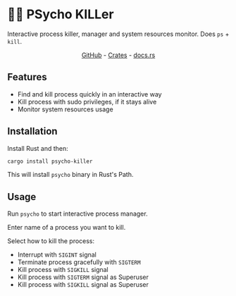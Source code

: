 # 😵‍💫 PSycho KILLer

Interactive process killer, manager and system resources monitor. Does `ps` + `kill`.

<div align="center">
    <a href="https://github.com/igrek51/psycho-killer">GitHub</a>
    -
    <a href="https://crates.io/crates/psycho-killer">Crates</a>
    -
    <a href="https://docs.rs/crate/psycho-killer/">docs.rs</a>
</div>

## Features
- Find and kill process quickly in an interactive way
- Kill process with sudo privileges, if it stays alive
- Monitor system resources usage

## Installation
Install Rust and then:
```sh
cargo install psycho-killer
```
This will install `psycho` binary in Rust's Path.

## Usage
Run `psycho` to start interactive process manager.

Enter name of a process you want to kill.

Select how to kill the process:

- Interrupt with `SIGINT` signal
- Terminate process gracefully with `SIGTERM`
- Kill process with `SIGKILL` signal
- Kill process with `SIGTERM` signal as Superuser
- Kill process with `SIGKILL` signal as Superuser
